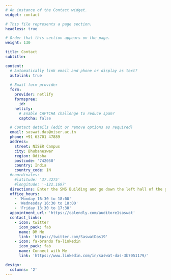 ```yaml
---
# An instance of the Contact widget.
widget: contact

# This file represents a page section.
headless: true

# Order that this section appears on the page.
weight: 130

title: Contact
subtitle:

content:
  # Automatically link email and phone or display as text?
  autolink: true
  
  # Email form provider
  form:
    provider: netlify
    formspree:
      id:
    netlify:
      # Enable CAPTCHA challenge to reduce spam?
      captcha: false

  # Contact details (edit or remove options as required)
  email: saswat.das@niser.ac.in
  phone: +91 63701 47889
  address:
    street: NISER Campus
    city: Bhubaneswar
    region: Odisha
    postcode: '742050'
    country: India
    country_code: IN
  #coordinates:
    #latitude: '37.4275'
    #longitude: '-122.1697'
  directions: Enter the SMS Building and go down the left hall of the ground floor.
  office_hours:
    - 'Monday 16:30 to 18:00'
    - 'Wednesday 16:30 to 18:00'
    - 'Friday 13:30 to 17:30'
  appointment_url: 'https://calendly.com/auditore1saswat'
  contact_links:
    - icon: twitter
      icon_pack: fab
      name: DM Me
      link: 'https://twitter.com/SaswatDas19'
    - icon: fa-brands fa-linkedin
      icon_pack: fab
      name: Connect with Me
      link: 'https://www.linkedin.com/in/saswat-das-3b7051179/'

design:
  columns: '2'
---
```

